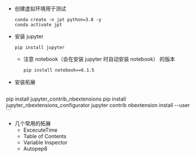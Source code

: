 

- 创建虚拟环境用于测试
    ```
    conda create -n jpt python=3.8 -y
    conda activate jpt
    ```
    
- 安装 jupyter
    ```
    pip install jupyter
    ```
    - 注意 notebook（会在安装 jupyter 时自动安装 notebook） 的版本
        ```bash
        pip install notebook==6.1.5
        ```

- 安装拓展
    ```
pip install jupyter_contrib_nbextensions 
pip install jupyter_nbextensions_configurator 
jupyter contrib nbextension install --user
    ```
    

- 几个常用的拓展 
    - ExcecuteTime
    - Table of Contents 
    - Variable Inspector
    - Autopep8
    
